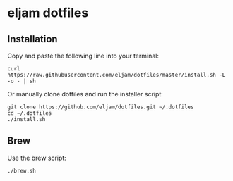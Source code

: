 # eljam dotfiles

## Installation
Copy and paste the following line into your terminal:

    curl https://raw.githubusercontent.com/eljam/dotfiles/master/install.sh -L -o - | sh

Or manually clone dotfiles and run the installer script:

    git clone https://github.com/eljam/dotfiles.git ~/.dotfiles
    cd ~/.dotfiles
    ./install.sh

## Brew
Use the brew script:

    ./brew.sh
